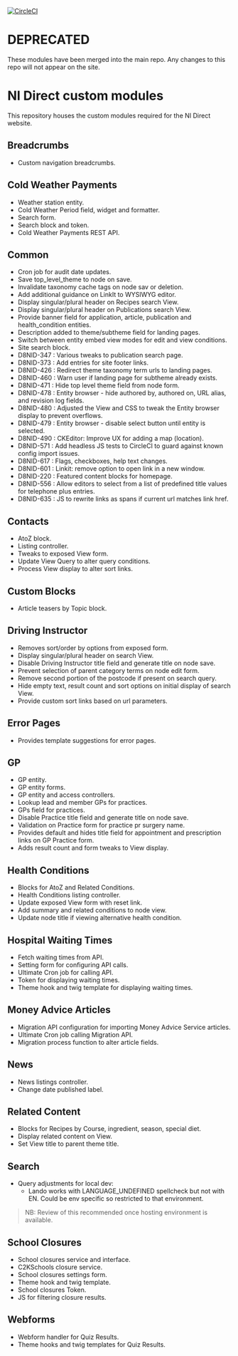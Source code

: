 [![CircleCI](https://circleci.com/gh/dof-dss/nidirect-site-modules.svg?style=svg)](https://circleci.com/gh/dof-dss/nidirect-site-modules)

# DEPRECATED 
These modules have been merged into the main repo. 
Any changes to this repo will not appear on the site.  

# NI Direct custom modules

This repository houses the custom modules required for the NI Direct website.

## Breadcrumbs
- Custom navigation breadcrumbs.

## Cold Weather Payments
- Weather station entity.
- Cold Weather Period field, widget and formatter.
- Search form.
- Search block and token.
- Cold Weather Payments REST API.

## Common
- Cron job for audit date updates.
- Save top_level_theme to node on save.
- Invalidate taxonomy cache tags on node sav or deletion.
- Add additional guidance on LinkIt to WYSIWYG editor.
- Display singular/plural header on Recipes search View.
- Display singular/plural header on Publications search View.
- Provide banner field for application, article, publication and
  health_condition entities.
- Description added to theme/subtheme field for landing pages.
- Switch between entity embed view modes for edit and view conditions.
- Site search block.
- D8NID-347 : Various tweaks to publication search page.
- D8NID-373 : Add entries for site footer links.
- D8NID-426 : Redirect theme taxonomy term urls to landing pages.
- D8NID-460 : Warn user if landing page for subtheme already exists.
- D8NID-471 : Hide top level theme field from node form.
- D8NID-478 : Entity browser - hide authored by, authored on, URL alias, and
  revision log fields.
- D8NID-480 : Adjusted the View and CSS to tweak the Entity browser display
  to prevent overflows.
- D8NID-479 : Entity browser - disable select button until entity is selected.
- D8NID-490 : CKEditor: Improve UX for adding a map (location).
- D8NID-571 : Add headless JS tests to CircleCI to guard against known config
  import issues.
- D8NID-617 : Flags, checkboxes, help text changes.
- D8NID-601 : Linkit: remove option to open link in a new window.
- D8NID-220 : Featured content blocks for homepage.
- D8NID-556 : Allow editors to select from a list of predefined title values
  for telephone plus entries.
- D8NID-635 : JS to rewrite links as spans if current url matches link href.

## Contacts
- AtoZ block.
- Listing controller.
- Tweaks to exposed View form.
- Update View Query to alter query conditions.
- Process View display to alter sort links.

## Custom Blocks
- Article teasers by Topic block.

## Driving Instructor
- Removes sort/order by options from exposed form.
- Display singular/plural header on search View.
- Disable Driving Instructor title field and generate title on node save.
- Prevent selection of parent category terms on node edit form.
- Remove second portion of the postcode if present on search query.
- Hide empty text, result count and sort options on initial display of search
  View.
- Provide custom sort links based on url parameters.

## Error Pages
- Provides template suggestions for error pages.

## GP
- GP entity.
- GP entity forms.
- GP entity and access controllers.
- Lookup lead and member GPs for practices.
- GPs field for practices.
- Disable Practice title field and generate title on node save.
- Validation on Practice form for practice pr surgery name.
- Provides default and hides title field for appointment and prescription
  links on GP Practice form.
- Adds result count and form tweaks to View display.

## Health Conditions
- Blocks for AtoZ and Related Conditions.
- Health Conditions listing controller.
- Update exposed View form with reset link.
- Add summary and related conditions to node view.
- Update node title if viewing alternative health condition.

## Hospital Waiting Times
- Fetch waiting times from API.
- Setting form for configuring API calls.
- Ultimate Cron job for calling API.
- Token for displaying waiting times.
- Theme hook and twig template for displaying waiting times.

## Money Advice Articles
- Migration API configuration for importing Money Advice Service articles.
- Ultimate Cron job calling Migration API.
- Migration process function to alter article fields.

## News
- News listings controller.
- Change date published label.

## Related Content
- Blocks for Recipes by Course, ingredient, season, special diet.
- Display related content on View.
- Set View title to parent theme title.

## Search
- Query adjustments for local dev:
  - Lando works with LANGUAGE_UNDEFINED spellcheck but not with EN. Could be
    env specific so restricted to that environment.

> NB: Review of this recommended once hosting environment is available.

## School Closures
- School closures service and interface.
- C2KSchools closure service.
- School closures settings form.
- Theme hook and twig template.
- School closures Token.
- JS for filtering closure results.

## Webforms
- Webform handler for Quiz Results.
- Theme hooks and twig templates for Quiz Results.
